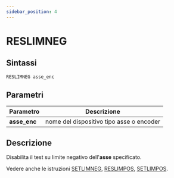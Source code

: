 ```yaml
---
sidebar_position: 4
---
```


# RESLIMNEG

## Sintassi

  ```
RESLIMNEG asse_enc
  ```

## Parametri
|Parametro         | Descrizione                                              |                
|------------------|----------------------------------------------------------|
| **asse_enc**     | nome del dispositivo tipo asse o encoder                 |         

## Descrizione
Disabilita il test su limite negativo dell'**asse** specificato.

Vedere anche le istruzioni [SETLIMNEG](SETLIMNEG.md), [RESLIMPOS](RESLIMPOS.md), [SETLIMPOS](SETLIMPOS.md).

